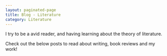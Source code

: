 ```yaml
---
layout: paginated-page
title: Blog - Literature
category: Literature
---
```

I try to be a avid reader, and having learning about the theory of literature. 

Check out the below posts to read about writing, book reviews and my work!

